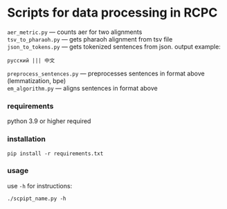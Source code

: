 # Scripts for data processing in RCPC

`aer_metric.py` — counts aer for two alignments\
`tsv_to_pharaoh.py` — gets pharaoh alignment from tsv file\
`json_to_tokens.py` — gets tokenized sentences from json. output example:

    русский ||| 中文
`preprocess_sentences.py` — preprocesses sentences in format above (lemmatization, bpe)\
`em_algorithm.py` — aligns sentences in format above
### requirements
python 3.9 or higher required

### installation
    pip install -r requirements.txt

### usage
use `-h` for instructions:

    ./scpipt_name.py -h


